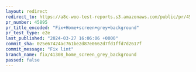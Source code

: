 ```yaml
---
layout: redirect
redirect_to: https://a8c-woo-test-reports.s3.amazonaws.com/public/pr/45895/e2e/index.html
pr_number: 45895
pr_title_encoded: "Fix+Home+screen+grey+background"
pr_test_type: e2e
last_published: "2024-03-27 16:06:06 +0000"
commit_sha: 025e67424ac761be2d87e0662d7fd1ffd7d2617f
commit_message: "Fix lint"
branch_name: fix/41308_home_screen_grey_background
passed: false
---
```

